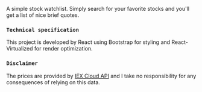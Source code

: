 A simple stock watchlist. Simply search for your favorite stocks and you'll get a list of nice brief quotes.

### `Technical specification`

This project is developed by React using Bootstrap for styling and React-Virtualized for render optimization.<br />

### `Disclaimer`

The prices are provided by [IEX Cloud API](https://iexcloud.io/docs/api/) and I take no responsibility for any consequences of relying on this data.
